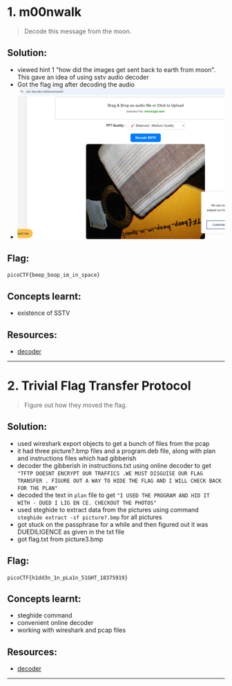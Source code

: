 # 1. m00nwalk

> Decode this message from the moon.

## Solution:

- viewed hint 1 "how did the images get sent back to earth from moon". This gave an idea of using sstv audio decoder
- Got the flag img after decoding the audio
- ![alt text](screenshots/moonwalk.png "screenshot")


## Flag:

```
picoCTF{beep_boop_im_in_space}
```

## Concepts learnt:

- existence of SSTV

## Resources:

- [decoder](https://sstv-decoder.mathieurenaud.fr/)


***

# 2. Trivial Flag Transfer Protocol

> Figure out how they moved the flag.

## Solution:

- used wireshark export objects to get a bunch of files from the pcap
- it had three picture?.bmp files and a program.deb file, along with plan and instructions files which had gibberish
- decoder the gibberish in instructions.txt using online decoder to get `"TFTP DOESNT ENCRYPT OUR TRAFFICS .WE MUST DISGUISE OUR FLAG TRANSFER . FIGURE OUT A WAY TO HIDE THE FLAG AND I WILL CHECK BACK FOR THE PLAN"`
- decoded the text in `plan` file to get `"I USED THE PROGRAM AND HID IT WITH - DUED I LIG EN CE. CHECKOUT THE PHOTOS"`
- used steghide to extract data from the pictures using command `steghide extract -sf picture?.bmp` for all pictures
- got stuck on the passphrase for a while and then figured out it was DUEDILIGENCE as given in the txt file
- got flag.txt from picture3.bmp


## Flag:

```
picoCTF{h1dd3n_1n_pLa1n_51GHT_18375919}
```

## Concepts learnt:

- steghide command
- convenient online decoder
- working with wireshark and pcap files

## Resources:

- [decoder](https://www.cachesleuth.com/multidecoder/)


***



